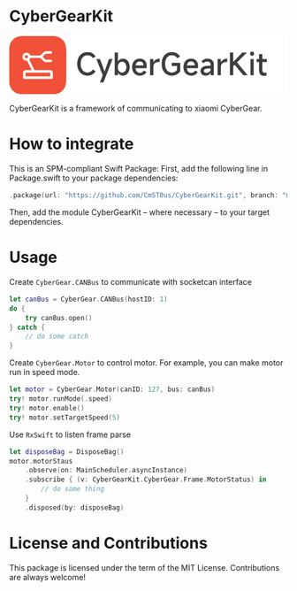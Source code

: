 # CyberGearKit

![logo](Asset/logo.svg)

CyberGearKit is a framework of communicating to xiaomi CyberGear.


# How to integrate

This is an SPM-compliant Swift Package: First, add the following line in Package.swift to your package dependencies:

```swift
.package(url: "https://github.com/CmST0us/CyberGearKit.git", branch: "master")
```
Then, add the module CyberGearKit – where necessary – to your target dependencies.

# Usage

Create `CyberGear.CANBus` to communicate with socketcan interface

```swift
let canBus = CyberGear.CANBus(hostID: 1)
do {
    try canBus.open()
} catch {
    // do some catch
}
```

Create `CyberGear.Motor` to control motor. For example, you can make motor run in speed mode.

```swift
let motor = CyberGear.Motor(canID: 127, bus: canBus)
try! motor.runMode(.speed)
try! motor.enable()
try! motor.setTargetSpeed(5)
```

Use `RxSwift` to listen frame parse

```swift
let disposeBag = DisposeBag()
motor.motorStaus
    .observe(on: MainScheduler.asyncInstance)
    .subscribe { (v: CyberGearKit.CyberGear.Frame.MotorStatus) in
        // do some thing
    }
    .disposed(by: disposeBag)
```

# License and Contributions
This package is licensed under the term of the MIT License. Contributions are always welcome!